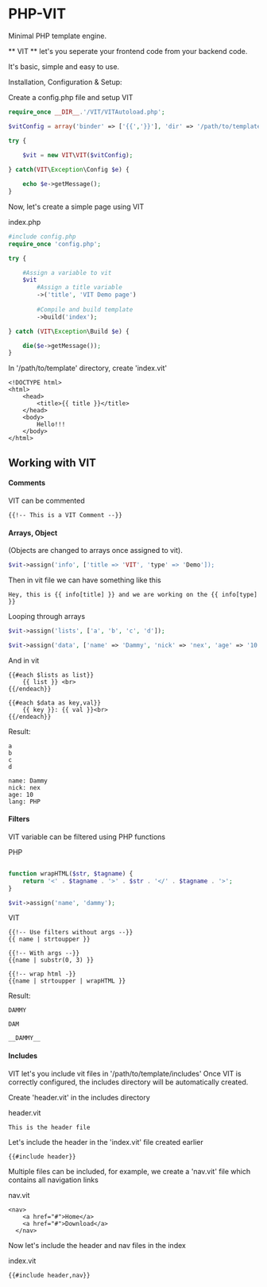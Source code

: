 # PHP-VIT
Minimal PHP template engine.

** VIT ** let's you seperate your frontend code from your backend code.

It's basic, simple and easy to use.

Installation, Configuration & Setup:

Create a config.php file and setup VIT

```php
require_once __DIR__.'/VIT/VITAutoload.php';

$vitConfig = array('binder' => ['{{','}}'], 'dir' => '/path/to/template');

try {

    $vit = new VIT\VIT($vitConfig);
    
} catch(VIT\Exception\Config $e) {

    echo $e->getMessage();
}
```

Now, let's create a simple page using VIT

index.php
```php
#include config.php
require_once 'config.php';

try {

    #Assign a variable to vit
    $vit
        #Assign a title variable
        ->('title', 'VIT Demo page')
        
        #Compile and build template
        ->build('index');

} catch (VIT\Exception\Build $e) {

    die($e->getMessage());
}
```

In '/path/to/template' directory, create 'index.vit'
```
<!DOCTYPE html>
<html>
    <head>
        <title>{{ title }}</title>
    </head>
    <body>
        Hello!!!
    </body>
</html>
```

## Working with VIT

#### Comments
VIT can be commented
```
{{!-- This is a VIT Comment --}}
```
#### Arrays, Object
(Objects are changed to arrays once assigned to vit).
```php
$vit->assign('info', ['title => 'VIT', 'type' => 'Demo']);
```

Then in vit file we can have something like this
```
Hey, this is {{ info[title] }} and we are working on the {{ info[type] }}
```

Looping through arrays
```php
$vit->assign('lists', ['a', 'b', 'c', 'd']);

$vit->assign('data', ['name' => 'Dammy', 'nick' => 'nex', 'age' => '10', 'lang' => 'PHP']);
```
And in vit
```
{{#each $lists as list}}
    {{ list }} <br>
{{/endeach}}

{{#each $data as key,val}}
    {{ key }}: {{ val }}<br>
{{/endeach}}
```
Result:
```
a
b
c
d

name: Dammy
nick: nex
age: 10
lang: PHP
```

#### Filters
VIT variable can be filtered using PHP functions

PHP
```php

function wrapHTML($str, $tagname) {
    return '<' . $tagname . '>' . $str . '</' . $tagname . '>';
}

$vit->assign('name', 'dammy');
```
VIT
```
{{!-- Use filters without args --}}
{{ name | strtoupper }}

{{!-- With args --}}
{{name | substr(0, 3) }}

{{!-- wrap html -}}
{{name | strtoupper | wrapHTML }}
```

Result:
```
DAMMY

DAM

__DAMMY__
```


#### Includes
VIT let's you include vit files in '/path/to/template/includes'
Once VIT is correctly configured, the includes directory will be automatically created.

Create 'header.vit' in the includes directory

header.vit
```
This is the header file
```

Let's include the header in the 'index.vit' file created earlier
```
{{#include header}}
```
Multiple files can be included, for example, we create a 'nav.vit' file which contains all navigation links

nav.vit
```
<nav>
    <a href="#">Home</a>
    <a href="#">Download</a>
  </nav>
```

Now let's include the header and nav files in the index

index.vit
```
{{#include header,nav}}
```

